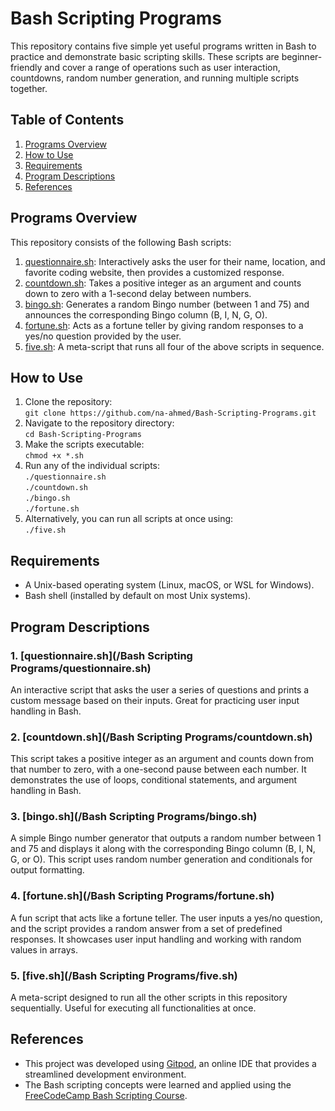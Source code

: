 # Bash Scripting Programs
This repository contains five simple yet useful programs written in Bash to practice and demonstrate basic scripting skills. These scripts are beginner-friendly and cover a range of operations such as user interaction, countdowns, random number generation, and running multiple scripts together.

## Table of Contents
1. [Programs Overview](#programs-overview)
2. [How to Use](#how-to-use)
3. [Requirements](#requirements)
4. [Program Descriptions](#program-descriptions)
5. [References](#references)

## Programs Overview
This repository consists of the following Bash scripts:
1. [questionnaire.sh](#1-questionnairesh): Interactively asks the user for their name, location, and favorite coding website, then provides a customized response.
2. [countdown.sh](#2-countdownsh): Takes a positive integer as an argument and counts down to zero with a 1-second delay between numbers.
3. [bingo.sh](#3-bingosh): Generates a random Bingo number (between 1 and 75) and announces the corresponding Bingo column (B, I, N, G, O).
4. [fortune.sh](#4-fortunesh): Acts as a fortune teller by giving random responses to a yes/no question provided by the user.
5. [five.sh](#5-fivesh): A meta-script that runs all four of the above scripts in sequence.

## How to Use
1. Clone the repository:<br>
   `git clone https://github.com/na-ahmed/Bash-Scripting-Programs.git`
2. Navigate to the repository directory:<br>
   `cd Bash-Scripting-Programs`
3. Make the scripts executable:<br>
   `chmod +x *.sh`
4. Run any of the individual scripts:<br>
   `./questionnaire.sh`<br>
   `./countdown.sh`<br>
   `./bingo.sh`<br>
   `./fortune.sh`<br>
5. Alternatively, you can run all scripts at once using:<br>
   `./five.sh`
## Requirements
<ul>
<li>A Unix-based operating system (Linux, macOS, or WSL for Windows).</li>
<li>Bash shell (installed by default on most Unix systems).</li>
</ul>

## Program Descriptions
### 1. [questionnaire.sh](/Bash Scripting Programs/questionnaire.sh)
An interactive script that asks the user a series of questions and prints a custom message based on their inputs. Great for practicing user input handling in Bash.

### 2. [countdown.sh](/Bash Scripting Programs/countdown.sh)
This script takes a positive integer as an argument and counts down from that number to zero, with a one-second pause between each number. It demonstrates the use of loops, conditional statements, and argument handling in Bash.

### 3. [bingo.sh](/Bash Scripting Programs/bingo.sh)
A simple Bingo number generator that outputs a random number between 1 and 75 and displays it along with the corresponding Bingo column (B, I, N, G, or O). This script uses random number generation and conditionals for output formatting.

### 4. [fortune.sh](/Bash Scripting Programs/fortune.sh)
A fun script that acts like a fortune teller. The user inputs a yes/no question, and the script provides a random answer from a set of predefined responses. It showcases user input handling and working with random values in arrays.

### 5. [five.sh](/Bash Scripting Programs/five.sh)
A meta-script designed to run all the other scripts in this repository sequentially. Useful for executing all functionalities at once.

## References
<ul>
   <li>This project was developed using <a href="https://gitpod.io">Gitpod</a>, an online IDE that provides a streamlined development environment.</li>
   <li>The Bash scripting concepts were learned and applied using the <a href="https://www.freecodecamp.org/learn/relational-database/learn-bash-scripting-by-building-five-programs/build-five-programs">FreeCodeCamp Bash Scripting Course</a>.</li>
</ul>
